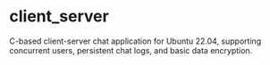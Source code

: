 # client_server
C-based client-server chat application for Ubuntu 22.04, supporting concurrent users, persistent chat logs, and basic data encryption.

